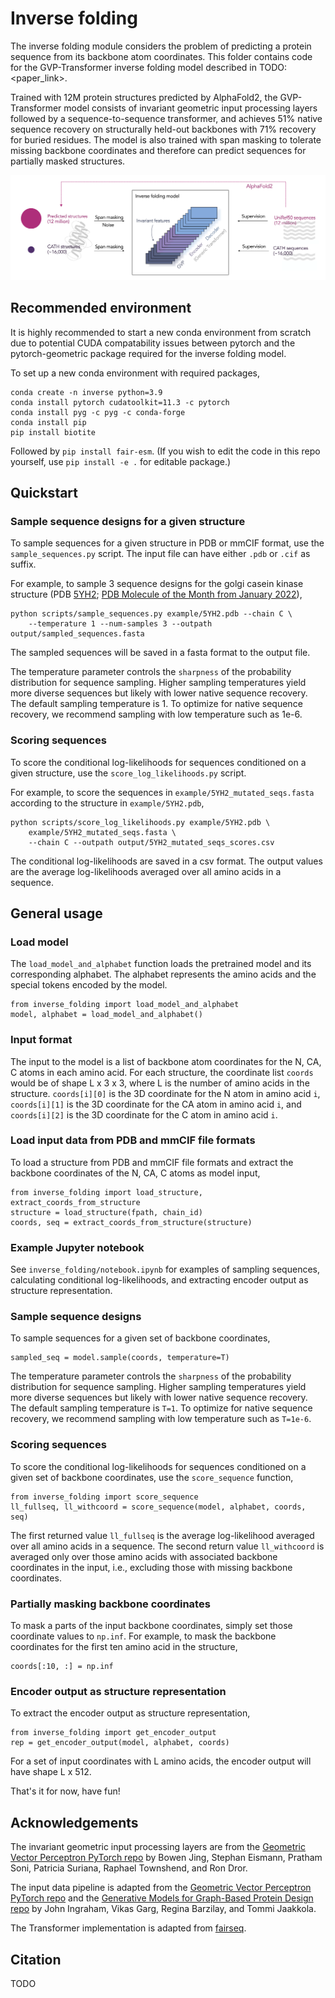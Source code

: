 # Inverse folding

The inverse folding module considers the problem of predicting a protein
sequence from its backbone atom coordinates. This folder contains code for the
GVP-Transformer inverse folding model described in TODO: <paper_link>. 

Trained with 12M protein structures predicted by AlphaFold2, the GVP-Transformer
model consists of invariant geometric input processing layers followed by a
sequence-to-sequence transformer, and achieves 51% native sequence recovery on
structurally held-out backbones with 71% recovery for buried residues.
The model is also trained with span masking to tolerate missing backbone
coordinates and therefore can predict sequences for partially masked structures.

![Illustration](illustration.png)

## Recommended environment
It is highly recommended to start a new conda environment from scratch due to
potential CUDA compatability issues between pytorch and the pytorch-geometric
package required for the inverse folding model.

To set up a new conda environment with required packages,

```
conda create -n inverse python=3.9
conda install pytorch cudatoolkit=11.3 -c pytorch
conda install pyg -c pyg -c conda-forge
conda install pip
pip install biotite
```

Followed by `pip install fair-esm`. (If you wish to edit the code in this repo
yourself, use `pip install -e .` for editable package.)

## Quickstart

### Sample sequence designs for a given structure
To sample sequences for a given structure in PDB or mmCIF format, use the
`sample_sequences.py` script. The input file can have either `.pdb` or
`.cif` as suffix.

For example, to sample 3 sequence designs for the golgi casein kinase structure
(PDB [5YH2](https://www.rcsb.org/structure/5yh2); [PDB Molecule of the Month
from January 2022](https://pdb101.rcsb.org/motm/265)),
```
python scripts/sample_sequences.py example/5YH2.pdb --chain C \
    --temperature 1 --num-samples 3 --outpath output/sampled_sequences.fasta
```

The sampled sequences will be saved in a fasta format to the output file.

The temperature parameter controls the ``sharpness`` of the probability
distribution for sequence sampling. Higher sampling temperatures yield more
diverse sequences but likely with lower native sequence recovery.
The default sampling temperature is 1. To optimize for native sequence
recovery, we recommend sampling with low temperature such as 1e-6.

### Scoring sequences
To score the conditional log-likelihoods for sequences conditioned on a given
structure, use the `score_log_likelihoods.py` script.

For example, to score the sequences in `example/5YH2_mutated_seqs.fasta`
according to the structure in `example/5YH2.pdb`,
```
python scripts/score_log_likelihoods.py example/5YH2.pdb \
    example/5YH2_mutated_seqs.fasta \
    --chain C --outpath output/5YH2_mutated_seqs_scores.csv
```

The conditional log-likelihoods are saved in a csv format. The output values are
the average log-likelihoods averaged over all amino acids in a sequence.

## General usage

### Load model
The `load_model_and_alphabet` function loads the pretrained model and its
corresponding alphabet. The alphabet represents the amino acids and the special
tokens encoded by the model.

```
from inverse_folding import load_model_and_alphabet
model, alphabet = load_model_and_alphabet()
```

### Input format
The input to the model is a list of backbone atom coordinates for the N, CA, C
atoms in each amino acid. For each structure, the coordinate list `coords` would
be of shape L x 3 x 3, where L is the number of amino acids in the structure. 
`coords[i][0]` is the 3D coordinate for the N atom in amino acid `i`, 
`coords[i][1]` is the 3D coordinate for the CA atom in amino acid `i`, and
`coords[i][2]` is the 3D coordinate for the C atom in amino acid `i`. 

### Load input data from PDB and mmCIF file formats
To load a structure from PDB and mmCIF file formats and extract the backbone
coordinates of the N, CA, C atoms as model input,
```
from inverse_folding import load_structure, extract_coords_from_structure
structure = load_structure(fpath, chain_id)
coords, seq = extract_coords_from_structure(structure)
```

### Example Jupyter notebook
See `inverse_folding/notebook.ipynb` for examples of sampling sequences, 
calculating conditional log-likelihoods, and extracting encoder output as
structure representation.

### Sample sequence designs
To sample sequences for a given set of backbone coordinates,
```
sampled_seq = model.sample(coords, temperature=T)
```

The temperature parameter controls the ``sharpness`` of the probability
distribution for sequence sampling. Higher sampling temperatures yield more
diverse sequences but likely with lower native sequence recovery.
The default sampling temperature is `T=1`. To optimize for native sequence
recovery, we recommend sampling with low temperature such as `T=1e-6`.

### Scoring sequences
To score the conditional log-likelihoods for sequences conditioned on a given
set of backbone coordinates, use the `score_sequence` function,
```
from inverse_folding import score_sequence
ll_fullseq, ll_withcoord = score_sequence(model, alphabet, coords, seq)
```

The first returned value ``ll_fullseq`` is the average log-likelihood averaged
over all amino acids in a sequence.
The second return value ``ll_withcoord`` is averaged only over those amino acids
with associated backbone coordinates in the input, i.e., excluding those with
missing backbone coordinates.

### Partially masking backbone coordinates
To mask a parts of the input backbone coordinates, simply set those coordinate
values to `np.inf`. For example, to mask the backbone coordinates for the first
ten amino acid in the structure,
```
coords[:10, :] = np.inf
```

### Encoder output as structure representation
To extract the encoder output as structure representation,
```
from inverse_folding import get_encoder_output
rep = get_encoder_output(model, alphabet, coords)
```
For a set of input coordinates with L amino acids, the encoder output will have
shape L x 512.

That's it for now, have fun!

## Acknowledgements
The invariant geometric input processing layers are from the [Geometric Vector
Perceptron PyTorch repo](https://github.com/drorlab/gvp-pytorch) by Bowen Jing,
Stephan Eismann, Pratham Soni, Patricia Suriana, Raphael Townshend, and Ron
Dror.

The input data pipeline is adapted from the [Geometric Vector Perceptron PyTorch
repo](https://github.com/drorlab/gvp-pytorch) and the [Generative Models for
Graph-Based Protein Design
repo](https://github.com/jingraham/neurips19-graph-protein-design) by John
Ingraham, Vikas Garg, Regina Barzilay, and Tommi Jaakkola.

The Transformer implementation is adapted from
[fairseq](https://github.com/pytorch/fairseq).

## Citation
TODO
